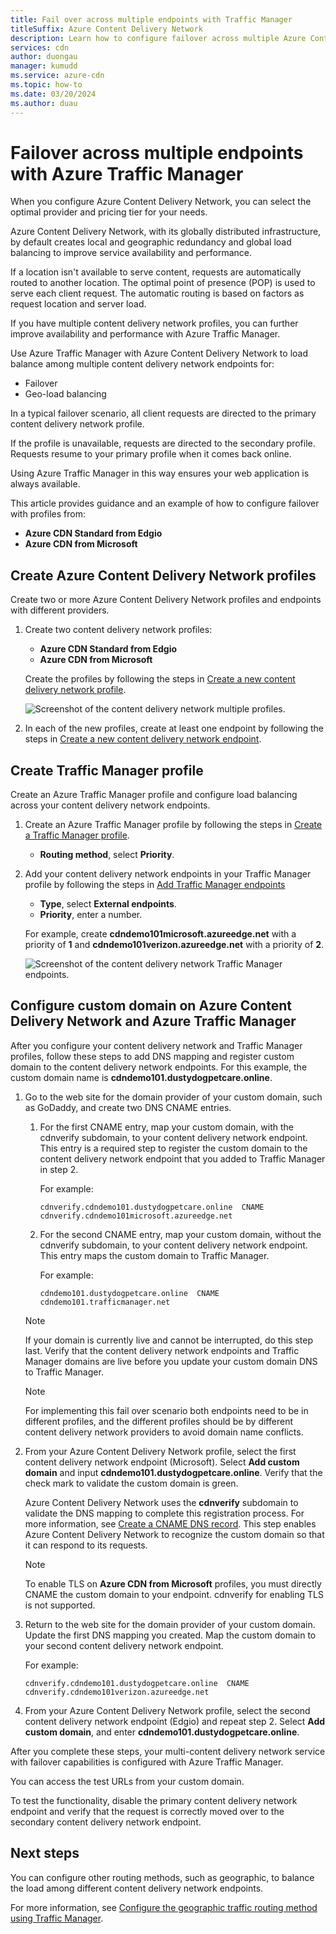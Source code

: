 ```yaml
---
title: Fail over across multiple endpoints with Traffic Manager
titleSuffix: Azure Content Delivery Network
description: Learn how to configure failover across multiple Azure Content Delivery Network endpoints by using Azure Traffic Manager.
services: cdn
author: duongau
manager: kumudd
ms.service: azure-cdn
ms.topic: how-to
ms.date: 03/20/2024
ms.author: duau
---
```


# Failover across multiple endpoints with Azure Traffic Manager

When you configure Azure Content Delivery Network, you can select the optimal provider and pricing tier for your needs.

Azure Content Delivery Network, with its globally distributed infrastructure, by default creates local and geographic redundancy and global load balancing to improve service availability and performance.

If a location isn't available to serve content, requests are automatically routed to another location. The optimal point of presence (POP) is used to serve each client request. The automatic routing is based on factors as request location and server load.

If you have multiple content delivery network profiles, you can further improve availability and performance with Azure Traffic Manager.

Use Azure Traffic Manager with Azure Content Delivery Network to load balance among multiple content delivery network endpoints for:

- Failover
- Geo-load balancing

In a typical failover scenario, all client requests are directed to the primary content delivery network profile.

If the profile is unavailable, requests are directed to the secondary profile. Requests resume to your primary profile when it comes back online.

Using Azure Traffic Manager in this way ensures your web application is always available.

This article provides guidance and an example of how to configure failover with profiles from:

- **Azure CDN Standard from Edgio**
- **Azure CDN from Microsoft**

<a name='create-azure-cdn-profiles'></a>

## Create Azure Content Delivery Network profiles

Create two or more Azure Content Delivery Network profiles and endpoints with different providers.

1. Create two content delivery network profiles:
    - **Azure CDN Standard from Edgio**
    - **Azure CDN from Microsoft**

    Create the profiles by following the steps in [Create a new content delivery network profile](cdn-create-new-endpoint.md#create-a-new-cdn-profile).

   ![Screenshot of the content delivery network multiple profiles.](./media/cdn-traffic-manager/cdn-multiple-profiles.png)

2. In each of the new profiles, create at least one endpoint by following the steps in [Create a new content delivery network endpoint](cdn-create-new-endpoint.md#create-a-new-cdn-endpoint).

## Create Traffic Manager profile

Create an Azure Traffic Manager profile and configure load balancing across your content delivery network endpoints.

1. Create an Azure Traffic Manager profile by following the steps in [Create a Traffic Manager profile](../traffic-manager/quickstart-create-traffic-manager-profile.md).

    - **Routing method**, select **Priority**.

2. Add your content delivery network endpoints in your Traffic Manager profile by following the steps in [Add Traffic Manager endpoints](../traffic-manager/quickstart-create-traffic-manager-profile.md#add-traffic-manager-endpoints)

    - **Type**, select **External endpoints**.
    - **Priority**, enter a number.

    For example, create **cdndemo101microsoft.azureedge.net** with a priority of **1** and **cdndemo101verizon.azureedge.net** with a priority of **2**.

   ![Screenshot of the content delivery network Traffic Manager endpoints.](./media/cdn-traffic-manager/cdn-traffic-manager-endpoints.png)

<a name='configure-custom-domain-on-azure-cdn-and-azure-traffic-manager'></a>

## Configure custom domain on Azure Content Delivery Network and Azure Traffic Manager

After you configure your content delivery network and Traffic Manager profiles, follow these steps to add DNS mapping and register custom domain to the content delivery network endpoints. For this example, the custom domain name is **cdndemo101.dustydogpetcare.online**.

1. Go to the web site for the domain provider of your custom domain, such as GoDaddy, and create two DNS CNAME entries.

    1. For the first CNAME entry, map your custom domain, with the cdnverify subdomain, to your content delivery network endpoint. This entry is a required step to register the custom domain to the content delivery network endpoint that you added to Traffic Manager in step 2.

        For example:
        
        `cdnverify.cdndemo101.dustydogpetcare.online  CNAME  cdnverify.cdndemo101microsoft.azureedge.net`

    1. For the second CNAME entry, map your custom domain, without the cdnverify subdomain, to your content delivery network endpoint. This entry maps the custom domain to Traffic Manager.

        For example:
    
        `cdndemo101.dustydogpetcare.online  CNAME  cdndemo101.trafficmanager.net`

    > [!NOTE]
    > If your domain is currently live and cannot be interrupted, do this step last. Verify that the content delivery network endpoints and Traffic Manager domains are live before you update your custom domain DNS to Traffic Manager.
    >

    > [!NOTE]
    > For implementing this fail over scenario both endpoints need to be in different profiles, and the different profiles should be by different content delivery network providers to avoid domain name conflicts.
    >

2. From your Azure Content Delivery Network profile, select the first content delivery network endpoint (Microsoft). Select **Add custom domain** and input **cdndemo101.dustydogpetcare.online**. Verify that the check mark to validate the custom domain is green.

    Azure Content Delivery Network uses the **cdnverify** subdomain to validate the DNS mapping to complete this registration process. For more information, see [Create a CNAME DNS record](cdn-map-content-to-custom-domain.md#create-a-cname-dns-record). This step enables Azure Content Delivery Network to recognize the custom domain so that it can respond to its requests.

    > [!NOTE]
    > To enable TLS on **Azure CDN from Microsoft** profiles, you must directly CNAME the custom domain to your endpoint. cdnverify for enabling TLS is not supported.
    >

3. Return to the web site for the domain provider of your custom domain. Update the first DNS mapping you created. Map the custom domain to your second content delivery network endpoint.

    For example:

    `cdnverify.cdndemo101.dustydogpetcare.online  CNAME  cdnverify.cdndemo101verizon.azureedge.net`

4. From your Azure Content Delivery Network profile, select the second content delivery network endpoint (Edgio) and repeat step 2. Select **Add custom domain**, and enter **cdndemo101.dustydogpetcare.online**.

After you complete these steps, your multi-content delivery network service with failover capabilities is configured with Azure Traffic Manager.

You can access the test URLs from your custom domain.

To test the functionality, disable the primary content delivery network endpoint and verify that the request is correctly moved over to the secondary content delivery network endpoint.

## Next steps

You can configure other routing methods, such as geographic, to balance the load among different content delivery network endpoints.

For more information, see [Configure the geographic traffic routing method using Traffic Manager](../traffic-manager/traffic-manager-configure-geographic-routing-method.md).
